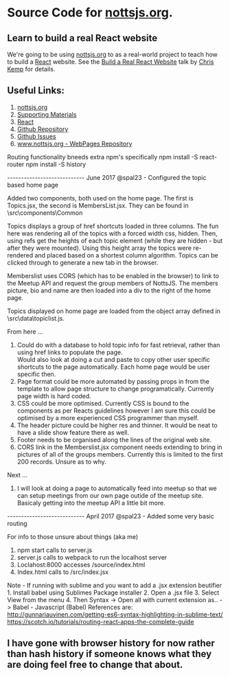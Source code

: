 # Source Code for [nottsjs.org](https://www.nottsjs.org).

## Learn to build a real React website

We're going to be using [nottsjs.org](https://www.nottsjs.org) to as a real-world project to teach how to build a [React](https://facebook.github.io/react/) website.  See the [Build a Real React Website](https://github.com/nomad3k/talks/build_a_real_react_website) talk by [Chris Kemp](https://github.com/nomad3k) for details.

## Useful Links:

1. [nottsjs.org](https://www.nottsjs.org)
1. [Supporting Materials](https://github.com/nomad3k/talks)
1. [React](https://facebook.github.io/react/)
1. [Github Repository](https://github.com/nottsjs/www.nottsjs.org)
1. [Github Issues](https://github.com/nottsjs/www.nottsjs.org/issues)
1. [www.nottsjs.org - WebPages Repository](https://github.com/nottsjs/www.nottsjs.org)

Routing functionality bneeds extra npm's specifically
npm install -S react-router
npm install -S history


---------------------------- June 2017
@spal23 - Configured the topic based home page 

Added two components, both used on the home page.  The first is Topics.jsx, the second is MembersList.jsx. They can be found in \src\components\Common

Topics displays a group of href shortcuts loaded in three columns.  The fun here was rendering all of the topics with a forced width css, hidden.  Then, using refs get the heights of each topic element (while they are hidden - but after they were mounted).  Using this height array the topics were re-rendered and placed based on a shortest column algorithm.  Topics can be clicked through to generate a new tab in the browser.

Memberslist uses CORS (which has to be enabled in the browser) to link to the Meetup API and request the group members of NottsJS.  The members picture, bio and name are then loaded into a div to the right of the home page.

Topics displayed on home page are loaded from the object array defined in \src\data\topiclist.js.

From here ...
1. Could do with a database to hold topic info for fast retrieval, rather than using href links to populate the page.  
Would also look at doing a cut and paste to copy other user specific shortcuts to the page automatically.  Each home page would be user specific then.
2. Page format could be more automated by passing props in from the template to allow page structure to change programatically.  Currently page width is hard coded.
3.  CSS could be more optimised.  Currently CSS is bound to the components as per Reacts guidelines however I am sure this could be optimised by a more experienced CSS programmer than myself.
4. The header picture could be higher res and thinner.  It would be neat to have a slide show feature there as well.
5. Footer needs to be organised along the lines of the original web site.
6. CORS link in the Memberslist.jsx component needs extending to bring in pictures of all of the groups members. Currently this is limited to the first 200 records.  Unsure as to why.

Next ...
1. I will look at doing a page to automatically feed into meetup so that we can setup meetings from our own page outide of the meetup site.  Basicaly getting into the meetup API a little bit more. 


---------------------------- April 2017
@spal23 - Added some very basic routing 

For info to those unsure about things (aka me)
1. npm start calls to server.js
2. server.js calls to webpack to run the localhost server
3. Loclahost:8000 accesses /source/index.html
4. Index.html calls to /src/index.jsx

Note - If running with sublime and you want to add a .jsx extension beutifier
       1. Install babel using Sublimes Package installer
       2. Open a .jsx file
       3. Select View from the menu 
       4. Then Syntax -> Open all with current extension as.. -> Babel - Javascript (Babel)
References are: 
http://gunnariauvinen.com/getting-es6-syntax-highlighting-in-sublime-text/
https://scotch.io/tutorials/routing-react-apps-the-complete-guide

I have gone with browser history for now rather than hash history if someone knows what they are doing feel free to change that about. 
------------------------------
